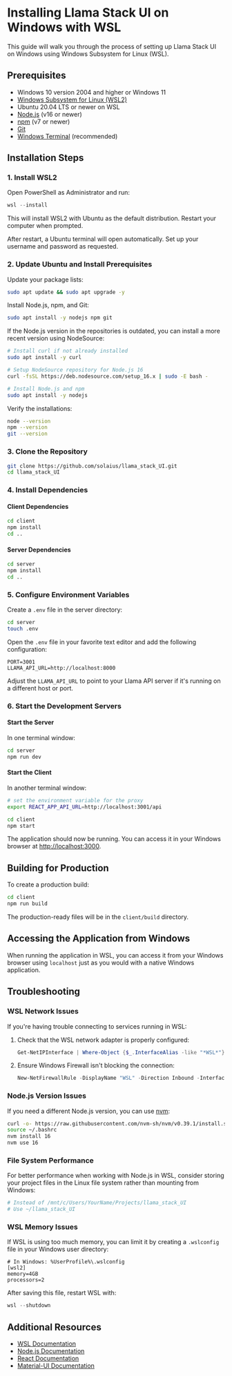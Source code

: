 # Installing Llama Stack UI on Windows with WSL

This guide will walk you through the process of setting up Llama Stack UI on Windows using Windows Subsystem for Linux (WSL).

## Prerequisites

- Windows 10 version 2004 and higher or Windows 11
- [Windows Subsystem for Linux (WSL2)](https://docs.microsoft.com/en-us/windows/wsl/install)
- Ubuntu 20.04 LTS or newer on WSL
- [Node.js](https://nodejs.org/) (v16 or newer)
- [npm](https://www.npmjs.com/) (v7 or newer)
- [Git](https://git-scm.com/)
- [Windows Terminal](https://apps.microsoft.com/store/detail/windows-terminal/9N0DX20HK701) (recommended)

## Installation Steps

### 1. Install WSL2

Open PowerShell as Administrator and run:

```powershell
wsl --install
```

This will install WSL2 with Ubuntu as the default distribution. Restart your computer when prompted.

After restart, a Ubuntu terminal will open automatically. Set up your username and password as requested.

### 2. Update Ubuntu and Install Prerequisites

Update your package lists:

```bash
sudo apt update && sudo apt upgrade -y
```

Install Node.js, npm, and Git:

```bash
sudo apt install -y nodejs npm git
```

If the Node.js version in the repositories is outdated, you can install a more recent version using NodeSource:

```bash
# Install curl if not already installed
sudo apt install -y curl

# Setup NodeSource repository for Node.js 16
curl -fsSL https://deb.nodesource.com/setup_16.x | sudo -E bash -

# Install Node.js and npm
sudo apt install -y nodejs
```

Verify the installations:

```bash
node --version
npm --version
git --version
```

### 3. Clone the Repository

```bash
git clone https://github.com/solaius/llama_stack_UI.git
cd llama_stack_UI
```

### 4. Install Dependencies

#### Client Dependencies

```bash
cd client
npm install
cd ..
```

#### Server Dependencies

```bash
cd server
npm install
cd ..
```

### 5. Configure Environment Variables

Create a `.env` file in the server directory:

```bash
cd server
touch .env
```

Open the `.env` file in your favorite text editor and add the following configuration:

```
PORT=3001
LLAMA_API_URL=http://localhost:8000
```

Adjust the `LLAMA_API_URL` to point to your Llama API server if it's running on a different host or port.

### 6. Start the Development Servers

#### Start the Server

In one terminal window:

```bash
cd server
npm run dev
```

#### Start the Client

In another terminal window:

```bash
# set the environment variable for the proxy
export REACT_APP_API_URL=http://localhost:3001/api

cd client
npm start
```

The application should now be running. You can access it in your Windows browser at [http://localhost:3000](http://localhost:3000).

## Building for Production

To create a production build:

```bash
cd client
npm run build
```

The production-ready files will be in the `client/build` directory.

## Accessing the Application from Windows

When running the application in WSL, you can access it from your Windows browser using `localhost` just as you would with a native Windows application.

## Troubleshooting

### WSL Network Issues

If you're having trouble connecting to services running in WSL:

1. Check that the WSL network adapter is properly configured:
   ```powershell
   Get-NetIPInterface | Where-Object {$_.InterfaceAlias -like "*WSL*"}
   ```

2. Ensure Windows Firewall isn't blocking the connection:
   ```powershell
   New-NetFirewallRule -DisplayName "WSL" -Direction Inbound -InterfaceAlias "vEthernet (WSL)" -Action Allow
   ```

### Node.js Version Issues

If you need a different Node.js version, you can use [nvm](https://github.com/nvm-sh/nvm):

```bash
curl -o- https://raw.githubusercontent.com/nvm-sh/nvm/v0.39.1/install.sh | bash
source ~/.bashrc
nvm install 16
nvm use 16
```

### File System Performance

For better performance when working with Node.js in WSL, consider storing your project files in the Linux file system rather than mounting from Windows:

```bash
# Instead of /mnt/c/Users/YourName/Projects/llama_stack_UI
# Use ~/llama_stack_UI
```

### WSL Memory Issues

If WSL is using too much memory, you can limit it by creating a `.wslconfig` file in your Windows user directory:

```
# In Windows: %UserProfile%\.wslconfig
[wsl2]
memory=4GB
processors=2
```

After saving this file, restart WSL with:

```powershell
wsl --shutdown
```

## Additional Resources

- [WSL Documentation](https://docs.microsoft.com/en-us/windows/wsl/)
- [Node.js Documentation](https://nodejs.org/en/docs/)
- [React Documentation](https://reactjs.org/docs/getting-started.html)
- [Material-UI Documentation](https://mui.com/getting-started/installation/)